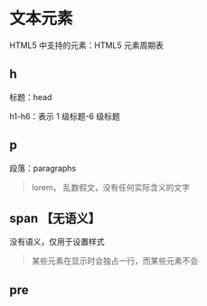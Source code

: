 # 文本元素

HTML5 中支持的元素：HTML5 元素周期表

## h

标题：head

h1-h6：表示 1 级标题-6 级标题

## p

段落：paragraphs

> lorem， 乱数假文，没有任何实际含义的文字

## span 【无语义】

没有语义，仅用于设置样式

> 某些元素在显示时会独占一行，而某些元素不会

## pre
